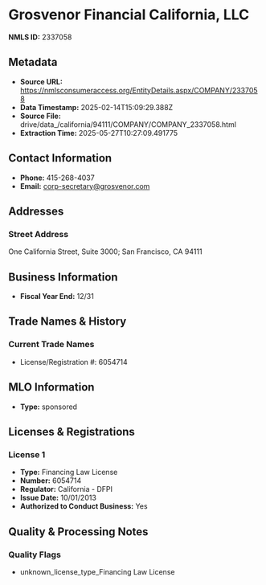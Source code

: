 # Grosvenor Financial California, LLC

**NMLS ID:** 2337058

## Metadata
- **Source URL:** https://nmlsconsumeraccess.org/EntityDetails.aspx/COMPANY/2337058
- **Data Timestamp:** 2025-02-14T15:09:29.388Z
- **Source File:** drive/data_/california/94111/COMPANY/COMPANY_2337058.html
- **Extraction Time:** 2025-05-27T10:27:09.491775

## Contact Information
- **Phone:** 415-268-4037
- **Email:** corp-secretary@grosvenor.com

## Addresses
### Street Address
One California Street, Suite 3000; San Francisco, CA 94111

## Business Information
- **Fiscal Year End:** 12/31

## Trade Names & History
### Current Trade Names
- License/Registration #: 6054714

## MLO Information
- **Type:** sponsored

## Licenses & Registrations

### License 1
- **Type:** Financing Law License
- **Number:** 6054714
- **Regulator:** California - DFPI
- **Issue Date:** 10/01/2013
- **Authorized to Conduct Business:** Yes

## Quality & Processing Notes
### Quality Flags
- unknown_license_type_Financing Law License
